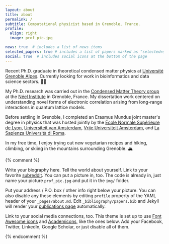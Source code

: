 ```yaml
---
layout: about
title: about
permalink: /
subtitle: Computational physicist based in Grenoble, France.
profile:
  align: right
  image: prof_pic.jpg

news: true  # includes a list of news items
selected_papers: true # includes a list of papers marked as "selected={true}"
social: true  # includes social icons at the bottom of the page
---
```


Recent Ph.D. graduate in theoretical condensed matter physics at [Université Grenoble Alpes](https://www.univ-grenoble-alpes.fr/). Currently looking for work in bioinformatics and data science sectors. :woman_technologist:

My Ph.D. research was carried out in the [Condensed Matter Theory group](https://neel.cnrs.fr/equipes-poles-et-services/theorie-de-la-matiere-condensee-tmc) at the [Néel Institute](https://neel.cnrs.fr/) in Grenoble, France. My dissertation work centered on understanding novel forms of electronic correlation arising from long-range interactions in quantum lattice models. 

Before settling in Grenoble, I completed an Erasmus Mundus joint master's degree in physics that was hosted jointly by the [École Normale Supérieure de Lyon](http://www.ens-lyon.fr/), [Universiteit van Amsterdam](https://www.uva.nl/), [Vrije Universiteit Amsterdam](https://vu.nl/en), and [La Sapienza Università di Roma](https://www.uniroma1.it/it/pagina-strutturale/home). 

In my free time, I enjoy trying out new vegetarian recipes and hiking, climbing, or skiing in the mountains surrounding Grenoble. :mountain_snow:

{% comment %}

Write your biography here. Tell the world about yourself. Link to your favorite [subreddit](http://reddit.com). You can put a picture in, too. The code is already in, just name your picture `prof_pic.jpg` and put it in the `img/` folder.

Put your address / P.O. box / other info right below your picture. You can also disable any these elements by editing `profile` property of the YAML header of your `_pages/about.md`. Edit `_bibliography/papers.bib` and Jekyll will render your [publications page](/al-folio/publications/) automatically.

Link to your social media connections, too. This theme is set up to use [Font Awesome icons](http://fortawesome.github.io/Font-Awesome/) and [Academicons](https://jpswalsh.github.io/academicons/), like the ones below. Add your Facebook, Twitter, LinkedIn, Google Scholar, or just disable all of them.

{% endcomment %}
